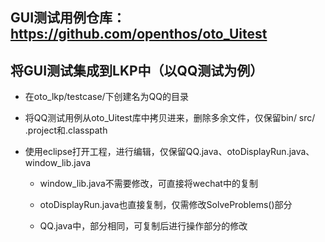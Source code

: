 ## GUI测试用例仓库：https://github.com/openthos/oto_Uitest
## 将GUI测试集成到LKP中（以QQ测试为例）
- 在oto_lkp/testcase/下创建名为QQ的目录
- 将QQ测试用例从oto_Uitest库中拷贝进来，删除多余文件，仅保留bin/ src/ .project和.classpath
- 使用eclipse打开工程，进行编辑，仅保留QQ.java、otoDisplayRun.java、window_lib.java

    - window_lib.java不需要修改，可直接将wechat中的复制
    
    - otoDisplayRun.java也直接复制，仅需修改SolveProblems()部分
    
    - QQ.java中，部分相同，可复制后进行操作部分的修改
